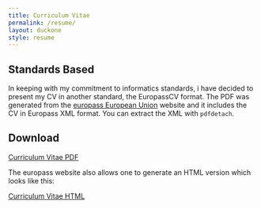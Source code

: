 ```yaml
---
title: Curriculum Vitae
permalink: /resume/
layout: duckone
style: resume
---
```


## Standards Based

In keeping with my commitment to informatics standards, i have decided to present my CV in another standard, the EuropassCV format. The PDF was generated from the
[europass European Union](https://europa.eu/europass/) website and it includes
the CV in Europass XML format. You can extract the XML with `pdfdetach`.

## Download

[Curriculum Vitae PDF](Toni_Magni_CV.pdf)

The europass website also allows one to generate an HTML version which looks
like this:

[Curriculum Vitae HTML](Toni_Magni_CV.html)

